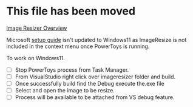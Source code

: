 # This file has been moved

[Image Resizer Overview](https://aka.ms/PowerToysOverview_ImageResizer)

Microsoft [setup guide](https://learn.microsoft.com/en-us/windows/powertoys/image-resizer) isn't updated to Windows11 as ImageResize is not included in the context menu once PowerToys is running.

To work on Windows11.
- [ ] Stop PowerToys process from Task Manager.
- [ ] From VisualStudio right click over imageresizer folder and build.
- [ ] Once successfully build find the Debug execute  the.exe file 
- [ ] Select and open the image to be resize.
- [ ] Process will be available to be attached from VS debug feature.